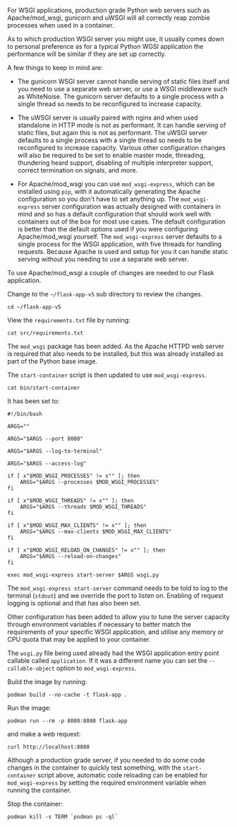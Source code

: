 For WSGI applications, production grade Python web servers such as Apache/mod_wsgi, gunicorn and uWSGI will all correctly reap zombie processes when used in a container.

As to which production WSGI server you might use, it usually comes down to personal preference as for a typical Python WGSI application the performance will be similar if they are set up correctly.

A few things to keep in mind are:

* The gunicorn WSGI server cannot handle serving of static files itself and you need to use a separate web server, or use a WSGI middleware such as WhiteNoise. The gunicorn server defaults to a single process with a single thread so needs to be reconfigured to increase capacity.

* The uWSGI server is usually paired with nginx and when used standalone in HTTP mode is not as performant. It can handle serving of static files, but again this is not as performant. The uWSGI server defaults to a single process with a single thread so needs to be reconfigured to increase capacity. Various other configuration changes will also be required to be set to enable master mode, threading, thundering heard support, disabling of multiple interpreter support, correct termination on signals, and more.

* For Apache/mod_wsgi you can use `mod_wsgi-express`, which can be installed using `pip`, with it automatically generating the Apache configuration so you don't have to set anything up. The `mod_wsgi-express` server configuration was actually designed with containers in mind and so has a default configuration that should work well with containers out of the box for most use cases. The default configuration is better than the default options used if you were configuring Apache/mod_wsgi yourself. The `mod_wsgi-express` server defaults to a single process for the WSGI application, with five threads for handling requests. Because Apache is used and setup for you it can handle static serving without you needing to use a separate web server.

To use Apache/mod_wsgi a couple of changes are needed to our Flask application.

Change to the `~/flask-app-v5` sub directory to review the changes.

```execute
cd ~/flask-app-v5
```

View the `requirements.txt` file by running:

```execute
cat src/requirements.txt
```

The `mod_wsgi` package has been added. As the Apache HTTPD web server is required that also needs to be installed, but this was already installed as part of the Python base image.

The `start-container` script is then updated to use `mod_wsgi-express`.

```execute
cat bin/start-container
```

It has been set to:

```
#!/bin/bash

ARGS=""

ARGS="$ARGS --port 8080"

ARGS="$ARGS --log-to-terminal"

ARGS="$ARGS --access-log"

if [ x"$MOD_WSGI_PROCESSES" != x"" ]; then
    ARGS="$ARGS --processes $MOD_WSGI_PROCESSES"
fi

if [ x"$MOD_WSGI_THREADS" != x"" ]; then
    ARGS="$ARGS --threads $MOD_WSGI_THREADS"
fi

if [ x"$MOD_WSGI_MAX_CLIENTS" != x"" ]; then
    ARGS="$ARGS --max-clients $MOD_WSGI_MAX_CLIENTS"
fi

if [ x"$MOD_WSGI_RELOAD_ON_CHANGES" != x"" ]; then
    ARGS="$ARGS --reload-on-changes"
fi

exec mod_wsgi-express start-server $ARGS wsgi.py
```

The `mod_wsgi-express start-server` command needs to be told to log to the terminal (`stdout`) and we override the port to listen on. Enabling of request logging is optional and that has also been set.

Other configuration has been added to allow you to tune the server capacity through environment variables if necessary to better match the requirements of your specific WSGI application, and utilise any memory or CPU quota that may be applied to your container.

The `wsgi.py` file being used already had the WSGI application entry point callable called `application`. If it was a different name you can set the `--callable-object` option to `mod_wsgi-express`.

Build the image by running:

```execute
podman build --no-cache -t flask-app .
```

Run the image:

```execute
podman run --rm -p 8080:8080 flask-app
```

and make a web request:

```execute-2
curl http://localhost:8080
```

Although a production grade server, if you needed to do some code changes in the container to quickly test something, with the `start-container` script above, automatic code reloading can be enabled for `mod_wsgi-express` by setting the required environment variable when running the container.

Stop the container:

```execute-2
podman kill -s TERM `podman ps -ql`
```
